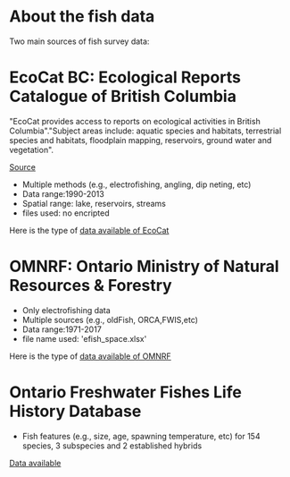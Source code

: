 # About the fish data

Two main sources of fish survey data: 

# EcoCat BC: Ecological Reports Catalogue of British Columbia 

"EcoCat provides access to reports on ecological activities in British Columbia"."Subject areas include: aquatic species and habitats, terrestrial species and habitats, floodplain mapping, reservoirs, ground water and vegetation".

[Source]: https://www2.gov.bc.ca/gov/content/environment/research-monitoring-reporting/libraries-publication-catalogues/ecocat
[Source]

* Multiple methods (e.g., electrofishing, angling, dip neting, etc)   
* Data range:1990-2013
* Spatial range: lake, reservoirs, streams
* files used: no encripted 

[data available of EcoCat]: https://github.com/alminagorta/CanadaProject/blob/master/FishData/EcoCat%20Field%20Descriptions.pdf
Here is the type of [data available of EcoCat]


# OMNRF: Ontario Ministry of Natural Resources & Forestry

* Only electrofishing data 
* Multiple sources (e.g., oldFish, ORCA,FWIS,etc) 
* Data range:1971-2017
* file name used: 'efish_space.xlsx'

[data available of OMNRF]: https://github.com/alminagorta/CanadaProject/blob/master/FishData/efish_spaceField_Description.pdf
Here is the type of [data available of OMNRF]


# Ontario Freshwater Fishes Life History Database

* Fish features (e.g., size, age, spawning temperature, etc) for 154 species, 3 subspecies and 2 established hybrids

[Data available]

[Data available]: http://www.ontariofishes.ca/home.htm


